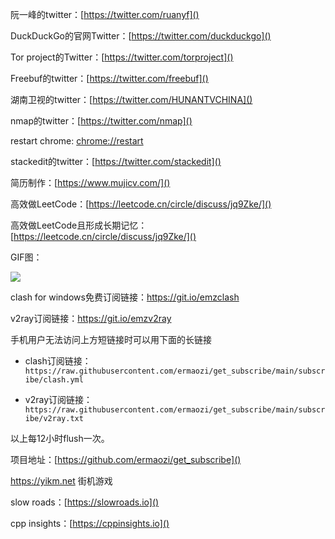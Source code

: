 阮一峰的twitter：[https://twitter.com/ruanyf]()

DuckDuckGo的官网Twitter：[https://twitter.com/duckduckgo]()

Tor project的Twitter：[https://twitter.com/torproject]()

Freebuf的twitter：[https://twitter.com/freebuf]()

湖南卫视的twitter：[https://twitter.com/HUNANTVCHINA]()

nmap的twitter：[https://twitter.com/nmap]()

restart chrome: [chrome://restart]()

stackedit的twitter：[https://twitter.com/stackedit]()

简历制作：[https://www.mujicv.com/]()

高效做LeetCode：[https://leetcode.cn/circle/discuss/jq9Zke/]()

高效做LeetCode且形成长期记忆：[https://leetcode.cn/circle/discuss/jq9Zke/]()

GIF图：

![](https://tva1.sinaimg.cn/large/007S8ZIlgy1gexv7af86fg309w05khdv.gif)

clash for windows免费订阅链接：https://git.io/emzclash

v2ray订阅链接：https://git.io/emzv2ray

手机用户无法访问上方短链接时可以用下面的长链接

- clash订阅链接：`https://raw.githubusercontent.com/ermaozi/get_subscribe/main/subscribe/clash.yml`

- v2ray订阅链接：`https://raw.githubusercontent.com/ermaozi/get_subscribe/main/subscribe/v2ray.txt`

以上每12小时flush一次。

项目地址：[https://github.com/ermaozi/get_subscribe]()

https://yikm.net 街机游戏

slow roads：[https://slowroads.io]()

cpp insights：[https://cppinsights.io]()